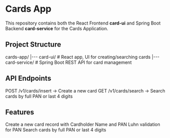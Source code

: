# Cards App

This repository contains both the React Frontend **card-ui** and Spring Boot Backend **card-service** for the Cards Application.

## Project Structure
cards-app/
|--- card-ui/ # React app, UI for creating/searching cards
|--- card-service/ # Spring Boot REST API for card management

## API Endpoints
POST /v1/cards/insert → Create a new card
GET /v1/cards/search → Search cards by full PAN or last 4 digits

## Features
Create a new card record with Cardholder Name and PAN
Luhn validation for PAN
Search cards by full PAN or last 4 digits

